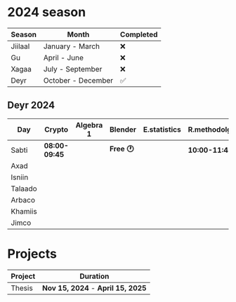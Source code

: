 # 2024 season

|    Season     |    Month          | Completed  |
|---------------|-------------------|------------|
|Jiilaal        |January - March    | ❌        |
|Gu             |April - June       | ❌        |
|Xagaa          |July - September   | ❌        |
|Deyr           |October - December | ✅        |
## Deyr 2024
|       Day     |Crypto             |Algebra 1     |Blender       |E.statistics  |R.methodolgy     |
|---------------|-------------------|--------------|--------------|--------------|-----------------|
| Sabti         |**08:00-09:45**    |              |**Free 🕐**  |               |**10:00-11:45**  |
| Axad          |
| Isniin        |
| Talaado       |    
| Arbaco        |   
| Khamiis       |     
| Jimco         |                 

# Projects 
|Project    |Duration                               |
|-----------|---------------------------------------|
|Thesis     |**Nov 15, 2024** - **April 15, 2025**  |
